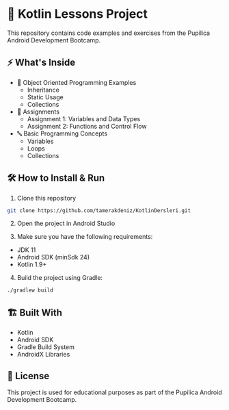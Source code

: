# 📱 Kotlin Lessons Project

This repository contains code examples and exercises from the Pupilica Android Development Bootcamp.

## ⚡ What's Inside

- 🔄 Object Oriented Programming Examples
  - Inheritance
  - Static Usage
  - Collections 
- 📝 Assignments
  - Assignment 1: Variables and Data Types
  - Assignment 2: Functions and Control Flow
- 🔤 Basic Programming Concepts
  - Variables
  - Loops
  - Collections

## 🛠️ How to Install & Run

1. Clone this repository
```bash
git clone https://github.com/tamerakdeniz/KotlinDersleri.git
```

2. Open the project in Android Studio

3. Make sure you have the following requirements:
- JDK 11
- Android SDK (minSdk 24)
- Kotlin 1.9+ 

4. Build the project using Gradle:
```bash
./gradlew build
```

## 🏗️ Built With

- Kotlin
- Android SDK
- Gradle Build System
- AndroidX Libraries

## 📄 License

This project is used for educational purposes as part of the Pupilica Android Development Bootcamp.
